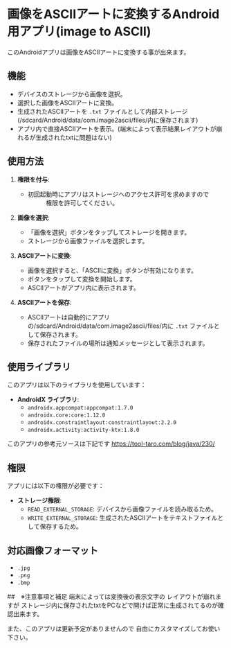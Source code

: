 
# 画像をASCIIアートに変換するAndroid用アプリ(image to ASCII)

このAndroidアプリは画像をASCIIアートに変換する事が出来ます。

## 機能

- デバイスのストレージから画像を選択。
- 選択した画像をASCIIアートに変換。
- 生成されたASCIIアートを `.txt` ファイルとして内部ストレージ(/sdcard/Android/data/com.image2ascii/files/内に保存されます)
- アプリ内で直接ASCIIアートを表示。(端末によって表示結果レイアウトが崩れるが生成されたtxtに問題はない)

## 使用方法

1. **権限を付与**:
   - 初回起動時にアプリはストレージへのアクセス許可を求めますので
　　　権限を許可してください。

2. **画像を選択**:
   - 「画像を選択」ボタンをタップしてストレージを開きます。
   - ストレージから画像ファイルを選択します。

3. **ASCIIアートに変換**:
   - 画像を選択すると、「ASCIIに変換」ボタンが有効になります。
   - ボタンをタップして変換を開始します。
   - ASCIIアートがアプリ内に表示されます。

4. **ASCIIアートを保存**:
   - ASCIIアートは自動的にアプリの/sdcard/Android/data/com.image2ascii/files/内に `.txt` ファイルとして保存されます。
   - 保存されたファイルの場所は通知メッセージとして表示されます。

## 使用ライブラリ

このアプリは以下のライブラリを使用しています：

- **AndroidX ライブラリ**:
  - `androidx.appcompat:appcompat:1.7.0`
  - `androidx.core:core:1.12.0`
  - `androidx.constraintlayout:constraintlayout:2.2.0`
  - `androidx.activity:activity-ktx:1.8.0`

このアプリの参考元ソースは下記です
https://tool-taro.com/blog/java/230/

## 権限

アプリには以下の権限が必要です：

- **ストレージ権限**:
  - `READ_EXTERNAL_STORAGE`: デバイスから画像ファイルを読み取るため。
  - `WRITE_EXTERNAL_STORAGE`: 生成されたASCIIアートをテキストファイルとして保存するため。

## 対応画像フォーマット

- `.jpg`
- `.png`
- `.bmp`

##　※注意事項と補足
端末によっては変換後の表示文字の
レイアウトが崩れますが
ストレージ内に保存されたtxtをPCなどで開けば正常に生成されてるのが確認出来ます。

また、このアプリは更新予定がありませんので
自由にカスタマイズしてお使い下さい。

